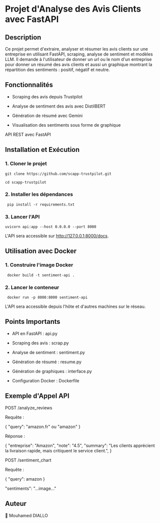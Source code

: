 # Projet d'Analyse des Avis Clients avec FastAPI

## Description

Ce projet permet d'extraire, analyser et résumer les avis clients sur une entreprise en utilisant FastAPI, scraping, analyse de sentiment et modèles LLM.
Il demande à l'utilisateur de donner un url ou le nom d'un entreprise pour donner un résumé des avis clients et aussi un graphique montrant la répartition des sentiments : positif, négatif et neutre.

## Fonctionnalités

- Scraping des avis depuis Trustpilot

- Analyse de sentiment des avis avec DistilBERT

- Génération de résumé avec Gemini

- Visualisation des sentiments sous forme de graphique

API REST avec FastAPI

## Installation et Exécution

### 1. Cloner le projet

`git clone https://github.com/scapp-trustpilot.git`

`cd scapp-trustpilot`

### 2. Installer les dépendances

` pip install -r requirements.txt`

### 3. Lancer l'API

`uvicorn api:app --host 0.0.0.0 --port 8000`

L'API sera accessible sur http://127.0.0.1:8000/docs.


## Utilisation avec Docker

### 1. Construire l'image Docker

` docker build -t sentiment-api .`

### 2. Lancer le conteneur

` docker run -p 8000:8000 sentiment-api`

L'API sera accessible depuis l'hôte et d'autres machines sur le réseau.

## Points Importants

- API en FastAPI : api.py

- Scraping des avis : scrap.py

- Analyse de sentiment : sentiment.py

- Génération de résumé : resume.py

- Génération de graphiques : interface.py

- Configuration Docker : Dockerfile

## Exemple d'Appel API

POST /analyze_reviews

Requête :

{
  "query": "amazon.fr" ou "amazon"
}

Réponse :

{
  "entreprise": "Amazon",
  "note": "4.5",
  "summary": "Les clients apprécient la livraison rapide, mais critiquent le service client.",
}


POST /sentiment_chart

Requête :

{
  "query": amazon
}

"sentiments": "...image..."




## Auteur

👤 Mouhamed DIALLO  


